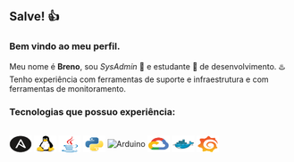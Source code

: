 ## Salve! 👍
### Bem vindo ao meu perfil.
Meu nome é **Breno**, sou *SysAdmin* 🐧 e estudante 📓 de desenvolvimento. ♨️
Tenho experiência com ferramentas de suporte e infraestrutura e com ferramentas de monitoramento.

  <h3> Tecnologias que possuo experiência: </h2>
<div style="display: inline_block"><br>
<img align="center" alt="Ansible" height="30" width="40" src="https://raw.githubusercontent.com/devicons/devicon/master/icons/ansible/ansible-original.svg">
<img align="center" alt="Linux" height="30" width="40" src="https://raw.githubusercontent.com/devicons/devicon/master/icons/linux/linux-original.svg">
<img align="center" alt="Java" height="30" width="40" src="https://raw.githubusercontent.com/devicons/devicon/master/icons/java/java-original.svg">
<img align="center" alt="Python" height="30" width="40" src="https://raw.githubusercontent.com/devicons/devicon/master/icons/python/python-original.svg">
<img align="center" alt="Arduino" height="30" width="40" src="https://cdn.jsdelivr.net/gh/devicons/devicon/icons/arduino/arduino-original.svg">
<img align="center" alt="GCP" height="30" width="40" src="https://raw.githubusercontent.com/devicons/devicon/master/icons/googlecloud/googlecloud-original.svg">
<img align="center" alt="Docker" height="30" width="40" src="https://raw.githubusercontent.com/devicons/devicon/master/icons/docker/docker-original.svg">
<img align="center" alt="Grafana" height="30" width="40" src="https://raw.githubusercontent.com/devicons/devicon/master/icons/grafana/grafana-original.svg">

</div>
<!--
**windjhammer/windjhammer** is a ✨ _special_ ✨ repository because its `README.md` (this file) appears on your GitHub profile.

Here are some ideas to get you started:

- 🔭 I’m currently working on ...
- 🌱 I’m currently learning ...
- 👯 I’m looking to collaborate on ...
- 🤔 I’m looking for help with ...
- 💬 Ask me about ...
- 📫 How to reach me: ...
- 😄 Pronouns: ...
- ⚡ Fun fact: ...
-->
